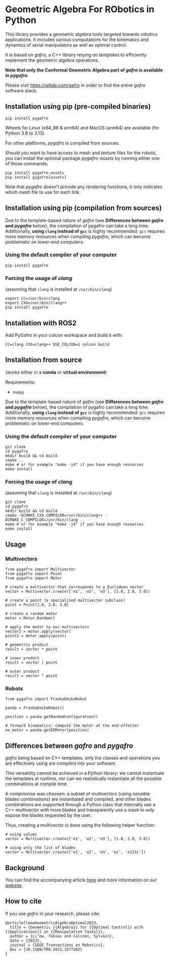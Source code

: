 <!--
 SPDX-FileCopyrightText: Copyright © 2024 Idiap Research Institute <contact@idiap.ch>

 SPDX-FileContributor: Philip Abbet <philip.abbet@idiap.ch>

 SPDX-License-Identifier: MPL-2.0
-->


# Geometric Algebra For RObotics in Python

This library provides a geometric algebra tools targeted towards robotics applications.
It includes various computations for the kinematics and dynamics of serial manipulators
as well as optimal control.

It is based on *gafro*, a C++ library relying on templates to efficiently implement the
geometric algebra operations.

**Note that only the Conformal Geometric Algebra part of *gafro* is available in *pygafro***.

Please visit https://gitlab.com/gafro in order to find the entire *gafro* software stack.

## Installation using pip (pre-compiled binaries)

	pip install pygafro

Wheels for Linux (x64_86 & arm64) and MacOS (arm64) are available (for Python 3.8 to 3.13).

For other platforms, *pygafro* is compiled from sources.

Should you want to have access to mesh and texture files for the robots, you can install the
optional package *pygafro-assets* by running either one of those commands:

	pip install pygafro-assets
	pip install pygafro[assets]

Note that *pygafro* doesn't provide any rendering functions, it only indicates which mesh file
to use for each link.

## Installation using pip (compilation from sources)

Due to the template-based nature of *gafro* (see **Differences between *gafro* and *pygafro***
below), the compilation of pygafro can take a long time. Additionally, **using ```clang```
instead of ```gcc```** is highly recommended: ```gcc``` requires more memory resources when
compiling *pygafro*, which can become problematic on lower-end computers.

### Using the default compiler of your computer

	pip install pygafro

### Forcing the usage of *clang*

(assuming that ```clang``` is installed at ```/usr/bin/clang```)

	export CC=/usr/bin/clang
	export CXX=/usr/bin/clang++
	pip install pygafro

## Installation with ROS2

Add PyGafro in your colcon workspace and build it with:

	CC=clang CXX=clang++ USE_COLCON=1 colcon build

## Installation from source

(works either in a **conda** or **virtual environment**)

Requirements:

* ```numpy```

Due to the template-based nature of *gafro* (see **Differences between *gafro* and *pygafro***
below), the compilation of pygafro can take a long time. Additionally, **using ```clang```
instead of ```gcc```** is highly recommended: ```gcc``` requires more memory resources when
compiling *pygafro*, which can become problematic on lower-end computers.

### Using the default compiler of your computer

	git clone
	cd pygafro
	mkdir build && cd build
	cmake ..
	make # or for example "make -j4" if you have enough resources
	make install

### Forcing the usage of *clang*

(assuming that ```clang``` is installed at ```/usr/bin/clang```)

	git clone
	cd pygafro
	mkdir build && cd build
	cmake -DCMAKE_CXX_COMPILER=/usr/bin/clang++ -DCMAKE_C_COMPILER=/usr/bin/clang ..
	make # or for example "make -j4" if you have enough resources
	make install

## Usage

### Multivectors

	from pygafro import Multivector
	from pygafro import Point
	from pygafro import Motor

	# create a multivector that corresponds to a Euclidean vector
	vector = Multivector.create(['e1', 'e2', 'e3'], [1.0, 2.0, 3.0])

	# create a point (a specialized multivector subclass)
	point = Point(1.0, 2.0, 3.0)

	# create a random motor
	motor = Motor.Random()

	# apply the motor to our multivectors
	vector2 = motor.apply(vector)
	point2 = motor.apply(point)

	# geometric product
	result = vector * point

	# inner product
	result = vector | point

	# outer product
	result = vector ^ point

### Robots

	from pygafro import FrankaEmikaRobot

	panda = FrankaEmikaRobot()

	position = panda.getRandomConfiguration()

	# forward kinematics: compute the motor at the end-effector
	ee_motor = panda.getEEMotor(position)

## Differences between *gafro* and *pygafro*

*gafro* being based on C++ templates, only the classes and operations you are effectively
using are compiled into your software.

This versatility cannot be achieved in a Python library: we cannot instantiate the
templates at runtime, nor can we realistically instantiate all the possible combinations
at compile time.

A compromise was choosen: a subset of multivectors (using sensible blades combinations)
are instantiated and compiled, and other blades combinations are supported through a
Python class that internally use a C++ multivector with more blades and transparently
use a mask to only expose the blades requested by the user.

Thus, creating a multivector is done using the following helper function:

	# using values
	vector = Multivector.create(['e1', 'e2', 'e3'], [1.0, 2.0, 3.0])

	# using only the list of blades
	vector = Multivector.create(['e1', 'e2', 'e3', 'ei', 'e123i'])

## Background

You can find the accompanying article [here](http://arxiv.org/abs/2212.07237) and more information on our [website](https://geometric-algebra.tobiloew.ch/).

## How to cite

If you use *gafro* in your research, please cite:

	@article{loewGeometricAlgebraOptimal2023,
	  title = {Geometric {{Algebra}} for {{Optimal Control}} with {{Applications}} in {{Manipulation Tasks}}},
	  author = {L\"ow, Tobias and Calinon, Sylvain},
	  date = {2023},
	  journal = {IEEE Transactions on Robotics},
	  doi = {10.1109/TRO.2023.3277282}
	}
